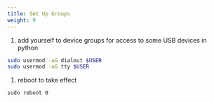 ```yaml
---
title: Set Up Groups
weight: 9
---
```


1. add yourself to device groups for access to some USB devices in python

```bash
sudo usermod -aG dialout $USER
sudo usermod -aG tty $USER
```

1. reboot to take effect

```
sudo reboot 0
```